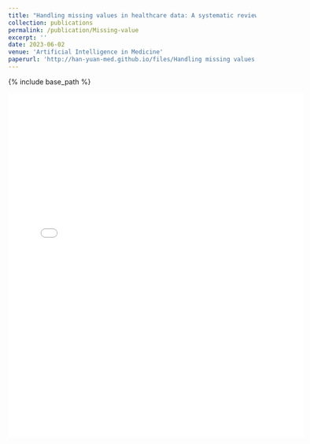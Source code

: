 ```yaml
---
title: "Handling missing values in healthcare data: A systematic review of deep learning-based imputation techniques"
collection: publications
permalink: /publication/Missing-value
excerpt: ''
date: 2023-06-02
venue: 'Artificial Intelligence in Medicine'
paperurl: 'http://han-yuan-med.github.io/files/Handling missing values in healthcare data A systematic review of deep learning-based imputation techniques.pdf'
---
```

{% include base_path %}

<embed src="{{ site.baseurl }}/files/Handling missing values in healthcare data A systematic review of deep learning-based imputation techniques.pdf" width="600" height="700" type='application/pdf'> 